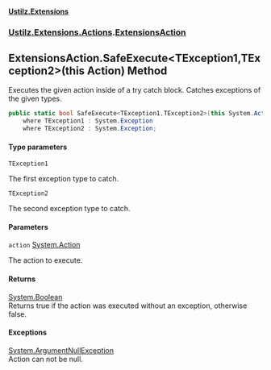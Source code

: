 #### [Ustilz.Extensions](index.md 'index')
### [Ustilz.Extensions.Actions](Ustilz.Extensions.Actions.md 'Ustilz.Extensions.Actions').[ExtensionsAction](Ustilz.Extensions.Actions.ExtensionsAction.md 'Ustilz.Extensions.Actions.ExtensionsAction')

## ExtensionsAction.SafeExecute<TException1,TException2>(this Action) Method

Executes the given action inside of a try catch block. Catches exceptions of the given types.

```csharp
public static bool SafeExecute<TException1,TException2>(this System.Action action)
    where TException1 : System.Exception
    where TException2 : System.Exception;
```
#### Type parameters

<a name='Ustilz.Extensions.Actions.ExtensionsAction.SafeExecute_TException1,TException2_(thisSystem.Action).TException1'></a>

`TException1`

The first exception type to catch.

<a name='Ustilz.Extensions.Actions.ExtensionsAction.SafeExecute_TException1,TException2_(thisSystem.Action).TException2'></a>

`TException2`

The second exception type to catch.
#### Parameters

<a name='Ustilz.Extensions.Actions.ExtensionsAction.SafeExecute_TException1,TException2_(thisSystem.Action).action'></a>

`action` [System.Action](https://docs.microsoft.com/en-us/dotnet/api/System.Action 'System.Action')

The action to execute.

#### Returns
[System.Boolean](https://docs.microsoft.com/en-us/dotnet/api/System.Boolean 'System.Boolean')  
Returns true if the action was executed without an exception, otherwise false.

#### Exceptions

[System.ArgumentNullException](https://docs.microsoft.com/en-us/dotnet/api/System.ArgumentNullException 'System.ArgumentNullException')  
Action can not be null.